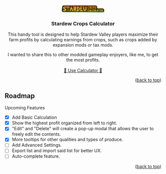 <!-- Super big thanks to othneildrew and their contributors for the template! --->
<a id="readme-top"></a>

<br />
<div align="center">
  <a href="https://github.com/github_username/repo_name">
    <img src="src/assets/title.png" alt="Logo" width="auto" height="auto">
  </a>

<h3 align="center"> Stardew Crops Calculator</h3>

  <p align="center">
    This handy tool is designed to help Stardew Valley players maximize their farm profits by calculating earnings from crops, such as crops added by expansion mods or tax mods. 

I wanted to share this to other modded gameplay enjoyers, like me, to get the most profits. 
    <br /><br />
    <a href="https://quimpann.github.io/stardew-crops-calculator/"> 🌴 Use Calculator 🌴</a>
  </p>
</div>

<p align="right">(<a href="#readme-top">back to top</a>)</p>

<!-- ROADMAP -->
## Roadmap
Upcoming Features
- [x] Add Basic Calculation
- [x] Show the highest profit organized from left to right.
- [x] "Edit" and "Delete" will create a pop-up modal that allows the user to freely edit the contents.
- [x] More tooltips for other qualities and types of produce.
- [ ] Add Advanced Settings.
- [ ] Export list and import said list for better UX.
- [ ] Auto-complete feature.

<p align="right">(<a href="#readme-top">back to top</a>)</p>

<!-- MARKDOWN LINKS & IMAGES -->
<!-- https://www.markdownguide.org/basic-syntax/#reference-style-links -->
[contributors-shield]: https://img.shields.io/github/contributors/github_username/repo_name.svg?style=for-the-badge
[contributors-url]: https://github.com/github_username/repo_name/graphs/contributors
[forks-shield]: https://img.shields.io/github/forks/github_username/repo_name.svg?style=for-the-badge
[forks-url]: https://github.com/github_username/repo_name/network/members
[stars-shield]: https://img.shields.io/github/stars/github_username/repo_name.svg?style=for-the-badge
[stars-url]: https://github.com/github_username/repo_name/stargazers
[issues-shield]: https://img.shields.io/github/issues/github_username/repo_name.svg?style=for-the-badge
[issues-url]: https://github.com/github_username/repo_name/issues
[license-shield]: https://img.shields.io/github/license/github_username/repo_name.svg?style=for-the-badge
[license-url]: https://github.com/github_username/repo_name/blob/master/LICENSE.txt
[linkedin-shield]: https://img.shields.io/badge/-LinkedIn-black.svg?style=for-the-badge&logo=linkedin&colorB=555
[linkedin-url]: https://linkedin.com/in/linkedin_username
[product-screenshot]: images/screenshot.png
[Next.js]: https://img.shields.io/badge/next.js-000000?style=for-the-badge&logo=nextdotjs&logoColor=white
[Next-url]: https://nextjs.org/
[React.js]: https://img.shields.io/badge/React-20232A?style=for-the-badge&logo=react&logoColor=61DAFB
[React-url]: https://reactjs.org/
[Vite-url]: https://vite.dev/
[Vue.js]: https://img.shields.io/badge/Vue.js-35495E?style=for-the-badge&logo=vuedotjs&logoColor=4FC08D
[Vue-url]: https://vuejs.org/
[Angular.io]: https://img.shields.io/badge/Angular-DD0031?style=for-the-badge&logo=angular&logoColor=white
[Angular-url]: https://angular.io/
[Svelte.dev]: https://img.shields.io/badge/Svelte-4A4A55?style=for-the-badge&logo=svelte&logoColor=FF3E00
[Svelte-url]: https://svelte.dev/
[Laravel.com]: https://img.shields.io/badge/Laravel-FF2D20?style=for-the-badge&logo=laravel&logoColor=white
[Laravel-url]: https://laravel.com
[Bootstrap.com]: https://img.shields.io/badge/Bootstrap-563D7C?style=for-the-badge&logo=bootstrap&logoColor=white
[Bootstrap-url]: https://getbootstrap.com
[JQuery.com]: https://img.shields.io/badge/jQuery-0769AD?style=for-the-badge&logo=jquery&logoColor=white
[JQuery-url]: https://jquery.com 
